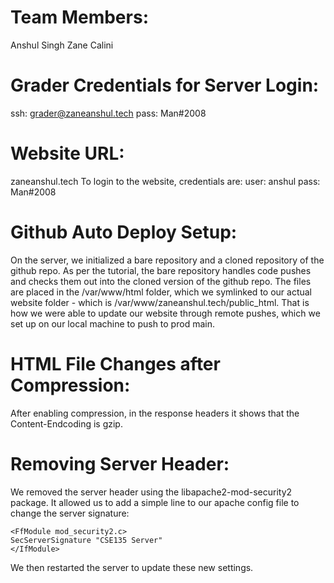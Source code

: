 # Team Members:
Anshul Singh
Zane Calini

# Grader Credentials for Server Login:
ssh: grader@zaneanshul.tech
pass: Man#2008

# Website URL:
zaneanshul.tech
To login to the website, credentials are:
user: anshul
pass: Man#2008

# Github Auto Deploy Setup:
On the server, we initialized a bare repository and a cloned repository of the github repo. As per the tutorial, the bare repository handles code pushes and checks them out into the cloned version of the github repo. The files are placed in the /var/www/html folder, which we symlinked to our actual website folder - which is /var/www/zaneanshul.tech/public_html. That is how we were able to update our website through remote pushes, which we set up on our local machine to push to prod main.

# HTML File Changes after Compression:
After enabling compression, in the response headers it shows that the Content-Endcoding is gzip.

# Removing Server Header:
We removed the server header using the libapache2-mod-security2 package. It allowed us to add a simple line to our apache config file to change the server signature:
```
<FfModule mod_security2.c>
SecServerSignature "CSE135 Server"
</IfModule>
```
We then restarted the server to update these new settings.
